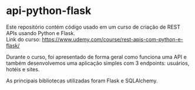 # api-python-flask

Este repositório contém código usado em um curso de criação de REST APIs usando Python e Flask.\
Link do curso: https://www.udemy.com/course/rest-apis-com-python-e-flask/  

Durante o curso, foi apresentado de forma geral como funciona uma API e também desenvolvemos uma aplicação simples com 3 endpoints: usuários, hotéis e sites.  

As principais bibliotecas utilizadas foram Flask e SQLAlchemy.

